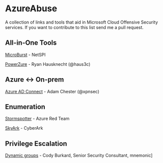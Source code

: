 # AzureAbuse
A collection of links and tools that aid in Microsoft Cloud Offensive Security services. If you want to contribute to this list send me a pull request.

## All-in-One Tools
[MicroBurst](https://github.com/NetSPI/MicroBurst) - NetSPI

[PowerZure](https://github.com/hausec/PowerZure) - Ryan Hausknecht (@haus3c)

## Azure <-> On-prem 
[Azure AD Connect](https://blog.xpnsec.com/azuread-connect-for-redteam/) - Adam Chester (@xpnsec)

## Enumeration

[Stormspotter](https://github.com/Azure/Stormspotter) - Azure Red Team

[SkyArk](https://github.com/cyberark/SkyArk) - CyberArk 

## Privilege Escalation
[Dynamic groups](https://www.mnemonic.no/blog/abusing-dynamic-groups-in-azure/) - Cody Burkard, Senior Security Consultant, mnemonic]




